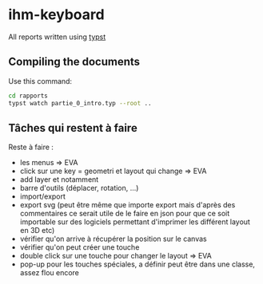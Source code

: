 # ihm-keyboard

All reports written using [typst](https://typst.app/docs/)


## Compiling the documents

Use this command:
```bash
cd rapports
typst watch partie_0_intro.typ --root ..
```

## Tâches qui restent à faire

Reste à faire : 
- les menus => EVA
- click sur une key = geometri et layout qui change => EVA
- add layer et notamment
- barre d'outils (déplacer, rotation, ...)
- import/export
- export svg (peut être même que importe export mais d'après des commentaires ce serait utile de le faire en json pour que ce soit importable sur des logiciels permettant d'imprimer les différent layout en 3D etc)
- vérifier qu'on arrive à récupérer la position sur le canvas
- vérifier qu'on peut créer une touche
- double click sur une touche pour changer le layout => EVA
- pop-up pour les touches spéciales, a définir peut être dans une classe, assez flou encore
